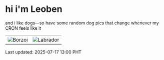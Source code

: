 # hi i'm Leoben

and i like dogs—so have some random dog pics that change whenever my CRON feels like it

|  |  |
|--------|----------|
| ![Borzoi](https://random-dog-vercel.vercel.app/api/random-borzoi?v=1752728405) | ![Labrador](https://random-dog-vercel.vercel.app/api/random-labrador?v=1752728405) |

Last updated: 2025-07-17 13:00 PHT
